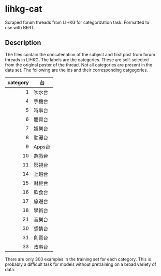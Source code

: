 # lihkg-cat
 Scraped forum threads from LIHKG for categorization task. Formatted to use with BERT.

## Description
The files contain the concatenation of the subject and first post from forum threads in LIHKG. 
The labels are the categories. These are self-selected from the original poster of the thread.
Not all categories are present in the data set. The following are the ids and their corresponding
catgegories.

|category|台|
|-------:|--|
|1|吹水台|
|4|手機台|
|5|時事台|
|6|體育台|
|7|娛樂台|
|8|動漫台|
|9|Apps台|
|10|遊戲台|
|11|影視台|
|14|上班台|
|15|財經台|
|16|飲食台|
|17|旅遊台|
|18|學術台|
|21|音樂台|
|30|感情台|
|31|創意台|
|33|政事台|

There are only 300 examples in the training set for each category. This is probably a difficult
task for models without pretraining on a broad variety of data.